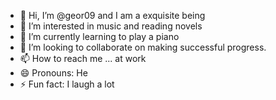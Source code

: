 - 👋 Hi, I’m @geor09 and I am a exquisite being 
- 👀 I’m interested in music and reading novels
- 🌱 I’m currently learning to play a piano 
- 💞️ I’m looking to collaborate on making successful progress.
- 📫 How to reach me ... at work
- 😄 Pronouns: He
- ⚡ Fun fact: I laugh a lot

<!---
geor09/geor09 is a ✨ special ✨ repository because its `README.md` (this file) appears on your GitHub profile.
You can click the Preview link to take a look at your changes.
--->

